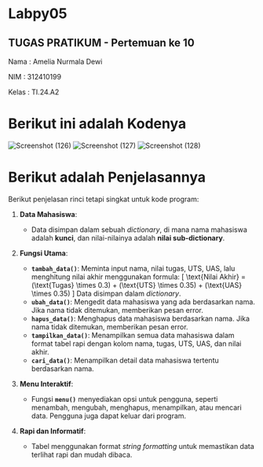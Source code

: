 # Labpy05
## TUGAS PRATIKUM - Pertemuan ke 10

Nama   : Amelia Nurmala Dewi

NIM    : 312410199

Kelas  : TI.24.A2

# Berikut ini adalah Kodenya

![Screenshot (126)](https://github.com/user-attachments/assets/3c2a3458-2c5e-41f6-8f20-7d93372944d9)
![Screenshot (127)](https://github.com/user-attachments/assets/cc566767-4ec6-4843-8327-7862a4ce9795)
![Screenshot (128)](https://github.com/user-attachments/assets/9c31812e-a946-4b95-a1bc-c9e9d97200ff)

# Berikut adalah Penjelasannya
Berikut penjelasan rinci tetapi singkat untuk kode program:

1. **Data Mahasiswa**:
   - Data disimpan dalam sebuah *dictionary*, di mana nama mahasiswa adalah **kunci**, dan nilai-nilainya adalah **nilai sub-dictionary**.

2. **Fungsi Utama**:
   - **`tambah_data()`**: Meminta input nama, nilai tugas, UTS, UAS, lalu menghitung nilai akhir menggunakan formula:
     \[
     \text{Nilai Akhir} = (\text{Tugas} \times 0.3) + (\text{UTS} \times 0.35) + (\text{UAS} \times 0.35)
     \]
     Data disimpan dalam *dictionary*.
   - **`ubah_data()`**: Mengedit data mahasiswa yang ada berdasarkan nama. Jika nama tidak ditemukan, memberikan pesan error.
   - **`hapus_data()`**: Menghapus data mahasiswa berdasarkan nama. Jika nama tidak ditemukan, memberikan pesan error.
   - **`tampilkan_data()`**: Menampilkan semua data mahasiswa dalam format tabel rapi dengan kolom nama, tugas, UTS, UAS, dan nilai akhir.
   - **`cari_data()`**: Menampilkan detail data mahasiswa tertentu berdasarkan nama.

3. **Menu Interaktif**:
   - Fungsi **`menu()`** menyediakan opsi untuk pengguna, seperti menambah, mengubah, menghapus, menampilkan, atau mencari data. Pengguna juga dapat keluar dari program.

4. **Rapi dan Informatif**:
   - Tabel menggunakan format *string formatting* untuk memastikan data terlihat rapi dan mudah dibaca.


